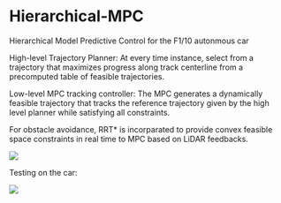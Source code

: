 # Hierarchical-MPC
Hierarchical Model Predictive Control for the F1/10 autonmous car

High-level Trajectory Planner: At every time instance, select from a trajectory that maximizes progress along track centerline from a precomputed table of feasible trajectories.

Low-level MPC tracking controller: The MPC generates a dynamically feasible trajectory that tracks the reference trajectory given by the high level planner while satisfying all constraints.

For obstacle avoidance, RRT* is incorparated to provide convex feasible space constraints in real time to MPC based on LiDAR feedbacks.

![](media/mpc.gif)

Testing on the car: 

![](media/car_testing.gif)



